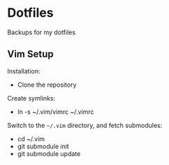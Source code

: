 # Dotfiles

Backups for my dotfiles

## Vim Setup

Installation:

- Clone the repository

Create symlinks:

- ln -s ~/.vim/vimrc ~/.vimrc

Switch to the `~/.vim` directory, and fetch submodules:

- cd ~/.vim
- git submodule init
- git submodule update
